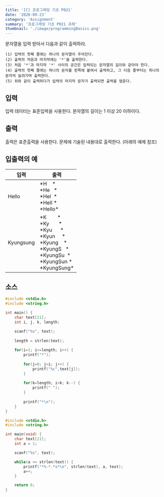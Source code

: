 ```yaml
---
title: '[C] 프로그래밍 기초 P021'
date: '2020-09-23'
category: 'Assignment'
summary: '프로그래밍 기초 P021 과제'
thumbnail: './image/programmingBasics.png'
---
```

문자열을 입력 받아서 다음과 같이 출력하라.
```
(1) 입력의 첫째 줄에는 하나의 문자열이 주어진다.
(2) 출력의 처음과 마지막에는 '*'을 출력한다.
(3) 처음 '*'과 마지막 '*' 사이의 공간은 입력되는 문자열의 길이와 같아야 한다.
(4) 출력의 첫째 줄에는 하나의 문자를 왼쪽에 붙여서 출력하고, 그 다음 줄부터는 하나의 문자씩 늘려가며 출력한다.
(5) 위와 같이 출력하다가 입력의 마지막 문자가 출력되면 출력을 멈춘다.
```

## 입력
입력 데이터는 표준입력을 사용한다. 문자열의 길이는 1 이상 20 이하이다.


## 출력
출력은 표준출력을 사용한다. 문제에 기술된 내용대로 출력한다. (아래의 예제 참조)

## 입출력의 예

|입력|출력|
|---|---|
|Hello|\*H&nbsp;&nbsp;&nbsp;&nbsp;\*<br>\*He&nbsp;&nbsp;&nbsp;\*<br>\*Hel&nbsp;&nbsp;\*<br>\*Hell&nbsp;\*<br>\*Hello\*|
|Kyungsung|\*K&nbsp;&nbsp;&nbsp;&nbsp;&nbsp;&nbsp;&nbsp;&nbsp;\*<br>\*Ky&nbsp;&nbsp;&nbsp;&nbsp;&nbsp;&nbsp;&nbsp;\*<br>\*Kyu&nbsp;&nbsp;&nbsp;&nbsp;&nbsp;&nbsp;\*<br>\*Kyun&nbsp;&nbsp;&nbsp;&nbsp;&nbsp;\*<br>\*Kyung&nbsp;&nbsp;&nbsp;&nbsp;\*<br>\*KyungS&nbsp;&nbsp;&nbsp;\*<br>*KyungSu&nbsp;&nbsp;\*<br>\*KyungSun&nbsp;\*<br>\*KyungSung\*|

## 소스

```c
#include <stdio.h>
#include <string.h>

int main() {
    char text[21];
    int i, j, k, length;

    scanf("%s", text);
    
    length = strlen(text);
    
    for(i=1; i<=length; i++) {
        printf("*");
        
        for(j=0; j<i; j++) {
            printf("%c",text[j]);
        }
        
        for(k=length; i<k; k--) {
            printf(" ");
        }
        
        printf("*\n");
    }
}
```

```c
#include <stdio.h>
#include <string.h>

int main(void) {
    char text[21];
	int a = 1;

	scanf("%s", text);

	while(a <= strlen(text)) {
		printf("*%-*.*s*\n", strlen(text), a, text);
		a++;
	}

	return 0;
}
```